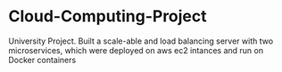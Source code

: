 # Cloud-Computing-Project
University Project. Built a scale-able and load balancing server with two microservices, which were deployed on aws ec2 intances and run on Docker containers    
